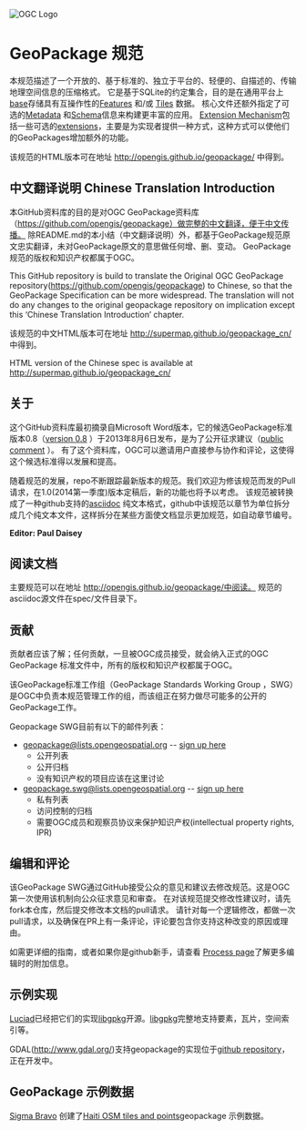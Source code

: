 ![OGC Logo](http://portal.opengeospatial.org/files/?artifact_id=11976&format=gif "OGC Logo")

GeoPackage 规范
==========
本规范描述了一个开放的、基于标准的、独立于平台的、轻便的、自描述的、传输地理空间信息的压缩格式。
它是基于SQLite的约定集合，目的是在通用平台上[base](spec/1_base.md)存储具有互操作性的[Features](spec/2_features.md) 和/或 [Tiles](spec/3_tiles.md) 数据。
核心文件还额外指定了可选的[Metadata](spec/5_metadata.md) 和[Schema](spec/4_schema.md)信息来构建更丰富的应用。
[Extension Mechanism](spec/7_extensions-mechanism.md)包括一些可选的[extensions](spec/8_extensions.md)，主要是为实现者提供一种方式，这种方式可以使他们的GeoPackages增加额外的功能。

该规范的HTML版本可在地址 http://opengis.github.io/geopackage/ 中得到。

中文翻译说明
Chinese Translation Introduction
-----
本GitHub资料库的目的是对OGC GeoPackage资料库（https://github.com/opengis/geopackage）做完整的中文翻译，便于中文传播。
除README.md的本小结（中文翻译说明）外，都基于GeoPackage规范原文忠实翻译，未对GeoPackage原文的意思做任何增、删、变动。
GeoPackage规范的版权和知识产权都属于OGC。

This GitHub repository is build to translate the Original OGC GeoPackage repository(https://github.com/opengis/geopackage) to Chinese, so that the GeoPackage Specification can be more widespread.
The translation will not do any changes to the original geopackage repository on implication except this ‘Chinese Translation Introduction’ chapter.

该规范的中文HTML版本可在地址 http://supermap.github.io/geopackage_cn/ 中得到。

HTML version of the Chinese spec is available at http://supermap.github.io/geopackage_cn/

关于
-----

这个GitHub资料库最初摘录自Microsoft Word版本，它的候选GeoPackage标准版本0.8（[version 0.8](https://portal.opengeospatial.org/files/?artifact_id=54838) ）于2013年8月6日发布，是为了公开征求建议（[public comment](http://www.opengeospatial.org/standards/requests/105) ）。
有了这个资料库，OGC可以邀请用户直接参与协作和评论，这使得这个候选标准得以发展和提高。

随着规范的发展，repo不断跟踪最新版本的规范。我们欢迎为修该规范而发的Pull请求，在1.0(2014第一季度)版本定稿后，新的功能也将予以考虑。
该规范被转换成了一种github支持的[asciidoc](http://www.methods.co.nz/asciidoc/) 纯文本格式，github中该规范以章节为单位拆分成几个纯文本文件，这样拆分在某些方面使文档显示更加规范，如自动章节编号。

**Editor: Paul Daisey**

阅读文档
--------------------
主要规范可以在地址 http://opengis.github.io/geopackage/中阅读。
规范的asciidoc源文件在spec/文件目录下。


贡献
------------
贡献者应该了解；任何贡献，一旦被OGC成员接受，就会纳入正式的OGC GeoPackage 标准文件中，所有的版权和知识产权都属于OGC。

该GeoPackage标准工作组（GeoPackage Standards Working Group ，SWG）是OGC中负责本规范管理工作的组，而该组正在努力做尽可能多的公开的GeoPackage工作。

Geopackage SWG目前有以下的邮件列表：
   - geopackage@lists.opengeospatial.org -- [sign up here](https://lists.opengeospatial.org/mailman/listinfo/geopackage)
      - 公开列表
      - 公开归档
      - 没有知识产权的项目应该在这里讨论
   - geopackage.swg@lists.opengeospatial.org -- [sign up here](https://lists.opengeospatial.org/mailman/listinfo/geopackage.swg)
      - 私有列表
      - 访问控制的归档
      - 需要OGC成员和观察员协议来保护知识产权(intellectual property rights, IPR)

编辑和评论
----------------------
该GeoPackage SWG通过GitHub接受公众的意见和建议去修改规范。这是OGC第一次使用该机制向公众征求意见和审查。
在对该规范提交修改性建议时，请先fork本仓库，然后提交修改本文档的pull请求。
请针对每一个逻辑修改，都做一次pull请求，以及确保在PR上有一条评论，评论要包含你支持这种改变的原因或理由。

如需更详细的指南，或者如果你是github新手，请查看 [Process page](process.md)了解更多编辑时的附加信息。

示例实现
----------------------

[Luciad](http://www.luciad.com/)已经把它们的实现[libgpkg](https://bitbucket.org/luciad/libgpkg)开源。[libgpkg](https://bitbucket.org/luciad/libgpkg)完整地支持要素，瓦片，空间索引等。

GDAL(http://www.gdal.org/)支持geopackage的实现位于[github repository](https://github.com/pramsey/gdal/tree/gpkg)，正在开发中。

GeoPackage 示例数据
----------------------
[Sigma Bravo](http://www.sigmabravo.com.au/services/it.aspx) 创建了[Haiti OSM tiles and points](https://portal.opengeospatial.org/files/?artifact_id=52605)geopackage 示例数据。

